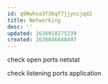 ```yaml
---
id: q90whsa3f3bqf7jjyncjqd2
title: Networking
desc: ''
updated: 1636918275239
created: 1636846848497
---
```


check open ports
  netstat

check listening ports application
